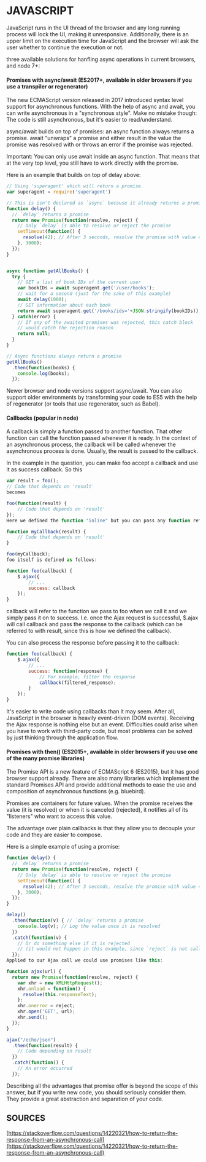 

# JAVASCRIPT

JavaScript runs in the UI thread of the browser and any long running process will lock the UI, making it unresponsive. Additionally, there is an upper limit on the execution time for JavaScript and the browser will ask the user whether to continue the execution or not.

 three available solutions for hanfling async operations in current browsers, and node 7+:
 
 
#### Promises with async/await (ES2017+, available in older browsers if you use a transpiler or regenerator)

The new ECMAScript version released in 2017 introduced syntax level support for asynchronous functions. With the help of async and await, you can write asynchronous in a "synchronous style". Make no mistake though: The code is still asynchronous, but it's easier to read/understand.

async/await builds on top of promises: an async function always returns a promise. await "unwraps" a promise and either result in the value the promise was resolved with or throws an error if the promise was rejected.

Important: You can only use await inside an async function. That means that at the very top level, you still have to work directly with the promise.


Here is an example that builds on top of delay above:

```javascript
// Using 'superagent' which will return a promise.
var superagent = require('superagent')

// This is isn't declared as `async` because it already returns a promise
function delay() {
  // `delay` returns a promise
  return new Promise(function(resolve, reject) {
    // Only `delay` is able to resolve or reject the promise
    setTimeout(function() {
      resolve(42); // After 3 seconds, resolve the promise with value 42
    }, 3000);
  });
}


async function getAllBooks() {
  try {
    // GET a list of book IDs of the current user
    var bookIDs = await superagent.get('/user/books');
    // wait for a second (just for the sake of this example)
    await delay(1000);
    // GET information about each book
    return await superagent.get('/books/ids='+JSON.stringify(bookIDs));
  } catch(error) {
    // If any of the awaited promises was rejected, this catch block
    // would catch the rejection reason
    return null;
  }
}

// Async functions always return a promise
getAllBooks()
  .then(function(books) {
    console.log(books);
  });

```
  
Newer browser and node versions support async/await. You can also support older environments by transforming your code to ES5 with the help of regenerator (or tools that use regenerator, such as Babel).
 
#### Callbacks (popular in node)

A callback is simply a function passed to another function. That other function can call the function passed whenever it is ready. In the context of an asynchronous process, the callback will be called whenever the asynchronous process is done. Usually, the result is passed to the callback.

In the example in the question, you can make foo accept a callback and use it as success callback. So this

```javascript
var result = foo();
// Code that depends on 'result'
becomes

foo(function(result) {
    // Code that depends on 'result'
});
Here we defined the function "inline" but you can pass any function reference:

function myCallback(result) {
    // Code that depends on 'result'
}

foo(myCallback);
foo itself is defined as follows:

function foo(callback) {
    $.ajax({
        // ...
        success: callback
    });
}
```

callback will refer to the function we pass to foo when we call it and we simply pass it on to success. I.e. once the Ajax request is successful, $.ajax will call callback and pass the response to the callback (which can be referred to with result, since this is how we defined the callback).

You can also process the response before passing it to the callback:

```javascript
function foo(callback) {
    $.ajax({
        // ...
        success: function(response) {
            // For example, filter the response
            callback(filtered_response);
        }
    });
}
```

It's easier to write code using callbacks than it may seem. After all, JavaScript in the browser is heavily event-driven (DOM events). Receiving the Ajax response is nothing else but an event.
Difficulties could arise when you have to work with third-party code, but most problems can be solved by just thinking through the application flow.


#### Promises with then() (ES2015+, available in older browsers if you use one of the many promise libraries)

The Promise API is a new feature of ECMAScript 6 (ES2015), but it has good browser support already. There are also many libraries which implement the standard Promises API and provide additional methods to ease the use and composition of asynchronous functions (e.g. bluebird).

Promises are containers for future values. When the promise receives the value (it is resolved) or when it is canceled (rejected), it notifies all of its "listeners" who want to access this value.

The advantage over plain callbacks is that they allow you to decouple your code and they are easier to compose.

Here is a simple example of using a promise:

```javascript
function delay() {
  // `delay` returns a promise
  return new Promise(function(resolve, reject) {
    // Only `delay` is able to resolve or reject the promise
    setTimeout(function() {
      resolve(42); // After 3 seconds, resolve the promise with value 42
    }, 3000);
  });
}

delay()
  .then(function(v) { // `delay` returns a promise
    console.log(v); // Log the value once it is resolved
  })
  .catch(function(v) {
    // Or do something else if it is rejected 
    // (it would not happen in this example, since `reject` is not called).
  });
Applied to our Ajax call we could use promises like this:

function ajax(url) {
  return new Promise(function(resolve, reject) {
    var xhr = new XMLHttpRequest();
    xhr.onload = function() {
      resolve(this.responseText);
    };
    xhr.onerror = reject;
    xhr.open('GET', url);
    xhr.send();
  });
}

ajax("/echo/json")
  .then(function(result) {
    // Code depending on result
  })
  .catch(function() {
    // An error occurred
  });
  ```
  
Describing all the advantages that promise offer is beyond the scope of this answer, but if you write new code, you should seriously consider them. They provide a great abstraction and separation of your code.


## SOURCES

[https://stackoverflow.com/questions/14220321/how-to-return-the-response-from-an-asynchronous-call](https://stackoverflow.com/questions/14220321/how-to-return-the-response-from-an-asynchronous-call)
